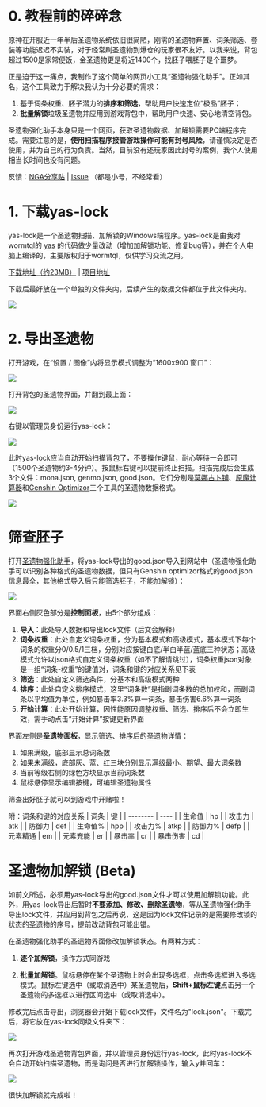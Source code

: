 # 0. 教程前的碎碎念

原神在开服近一年半后圣遗物系统依旧很简陋，刚需的圣遗物弃置、词条筛选、套装等功能迟迟不实装，对于经常刷圣遗物到爆仓的玩家很不友好。以我来说，背包超过1500是家常便饭，金圣遗物更是将近1400个，找胚子喂胚子是个噩梦。

正是迫于这一痛点，我制作了这个简单的网页小工具“圣遗物强化助手”。正如其名，这个工具致力于解决我认为十分必要的需求：
1. 基于词条权重、胚子潜力的**排序和筛选**，帮助用户快速定位“极品”胚子；
2. **批量解锁**垃圾圣遗物并应用到游戏背包中，帮助用户快速、安心地清空背包。

圣遗物强化助手本身只是一个网页，获取圣遗物数据、加解锁需要PC端程序完成。需要注意的是，**使用扫描程序接管游戏操作可能有封号风险**，请谨慎决定是否使用，并为自己的行为负责。当然，目前没有还玩家因此封号的案例，我个人使用相当长时间也没有问题。

反馈：[NGA分享贴](https://bbs.nga.cn/read.php?tid=29551863) | [Issue](https://github.com/ideless/artifact/issues) （都是小号，不经常看）

# 1. 下载yas-lock

yas-lock是一个圣遗物扫描、加解锁的Windows端程序。yas-lock是由我对wormtql的 [yas](https://github.com/wormtql/yas) 的代码做少量改动（增加加解锁功能、修复bug等），并在个人电脑上编译的，主要版权归于wormtql，仅供学习交流之用。

[下载地址（约23MB）](https://github.com/ideless/yas-lock/releases/public/download/yas-lock.exe) | [项目地址](https://github.com/ideless/yas-lock)

下载后最好放在一个单独的文件夹内，后续产生的数据文件都位于此文件夹内。

![](./img/1945.png)

# 2. 导出圣遗物

打开游戏，在“设置 / 图像”内将显示模式调整为“1600x900 窗口”：

![](./img/3136.png)

打开背包的圣遗物界面，并翻到最上面：

![](./img/3604.png)

右键以管理员身份运行yas-lock：

![](./img/3749.png)

此时yas-lock应当自动开始扫描背包了，不要操作键鼠，耐心等待一会即可（1500个圣遗物约3-4分钟）。按鼠标右键可以提前终止扫描。扫描完成后会生成3个文件：mona.json, genmo.json, good.json。它们分别是[莫娜占卜铺](https://www.mona-uranai.com)、[原魔计算器](https://genshin.mingyulab.com/)和[Genshin Optimizor](https://frzyc.github.io/genshin-optimizer/)三个工具的圣遗物数据格式。

![](./img/5201.png)

# 筛查胚子

打开[圣遗物强化助手](https://ideless.github.io/artifact/)，将yas-lock导出的good.json导入到网站中（圣遗物强化助手可以识别各种格式的圣遗物数据，但只有Genshin optimizor格式的good.json信息最全，其他格式导入后只能筛选胚子，不能加解锁）：

![](img/4623.png)

界面右侧灰色部分是**控制面板**，由5个部分组成：
1. **导入**：此处导入数据和导出lock文件（后文会解释）
2. **词条权重**：此处自定义词条权重，分为基本模式和高级模式，基本模式下每个词条的权重分0/0.5/1三档，分别对应按键白底/半白半蓝/蓝底三种状态；高级模式允许以json格式自定义词条权重（如不了解请跳过），词条权重json对象是一组“词条-权重”的键值对，词条和键的对应关系见下表
3. **筛选**：此处自定义筛选条件，分基本和高级模式两种
4. **排序**：此处自定义排序模式，这里“词条数”是指副词条数的总加权和，而副词条以平均值为单位，例如暴击率3.3%算一词条，暴击伤害6.6%算一词条
5. **开始计算**：此处开始计算，因性能原因调整权重、筛选、排序后不会立即生效，需手动点击“开始计算”按键更新界面

界面左侧是**圣遗物面板**，显示筛选、排序后的圣遗物详情：
1. 如果满级，底部显示总词条数
2. 如果未满级，底部灰、蓝、红三块分别显示满级最小、期望、最大词条数
3. 当前等级右侧的绿色方块显示当前词条数
4. 鼠标悬停显示编辑按键，可编辑圣遗物属性

筛查出好胚子就可以到游戏中开赌啦！

附：词条和键的对应关系
| 词条     | 键   |
| -------- | ---- |
| 生命值   | hp   |
| 攻击力   | atk  |
| 防御力   | def  |
| 生命值%  | hpp  |
| 攻击力%  | atkp |
| 防御力%  | defp |
| 元素精通 | em   |
| 元素充能 | er   |
| 暴击率   | cr   |
| 暴击伤害 | cd   |

# 圣遗物加解锁 (Beta)

如前文所述，必须用yas-lock导出的good.json文件才可以使用加解锁功能。此外，用yas-lock导出后暂时**不要添加、修改、删除圣遗物**，等从圣遗物强化助手导出lock文件，并应用到背包之后再说，这是因为lock文件记录的是需要修改锁的状态的圣遗物的序号，提前改动背包可能出错。

在圣遗物强化助手的圣遗物界面修改加解锁状态。有两种方式：

1. **逐个加解锁**，操作方式同游戏

2. **批量加解锁**。鼠标悬停在某个圣遗物上时会出现多选框，点击多选框进入多选模式。鼠标左键选中（或取消选中）某圣遗物后，**Shift+鼠标左键**点击另一个圣遗物的多选框以进行区间选中（或取消选中）。

修改完后点击导出，浏览器会开始下载lock文件，文件名为"lock.json"。下载完后，将它放在yas-lock同级文件夹下：

![](./img/3308.png)

再次打开游戏圣遗物背包界面，并以管理员身份运行yas-lock，此时yas-lock不会自动开始扫描圣遗物，而是询问是否进行加解锁操作，输入y并回车：

![](./img/3603.png)

很快加解锁就完成啦！
